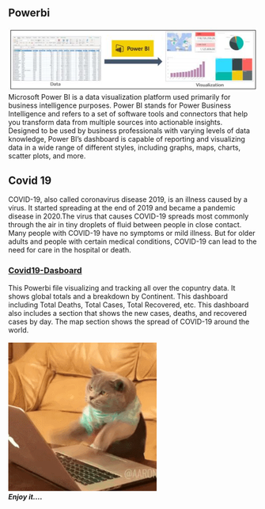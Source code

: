 ## Powerbi
![](power-BI.jpeg)
<br>
Microsoft Power BI is a data visualization platform used primarily for business intelligence purposes. Power BI stands for Power Business Intelligence and refers to a set of software tools and connectors that help you transform data from multiple sources into actionable insights.
<br>
Designed to be used by business professionals with varying levels of data knowledge, Power BI’s dashboard is capable of reporting and visualizing data in a wide range of different styles, including graphs, maps, charts, scatter plots, and more.
## Covid 19
COVID-19, also called coronavirus disease 2019, is an illness caused by a virus. It started spreading at the end of 2019 and became a pandemic disease in 2020.The virus that causes COVID-19 spreads most commonly through the air in tiny droplets of fluid between people in close contact. Many people with COVID-19 have no symptoms or mild illness. But for older adults and people with certain medical conditions, COVID-19 can lead to the need for care in the hospital or death.
### [Covid19-Dasboard](Covid19-Dashboard.pbit)
This Powerbi file visualizing and tracking all over the copuntry data. It shows global totals and a breakdown by Continent. This dashboard including Total Deaths, Total Cases, Total Recovered, etc. This dashboard also includes a section that shows the new cases, deaths, and recovered cases by day. The map section shows the spread of COVID-19 around the world.
<br>
<br>
![](2GU.gif)
<br>
***Enjoy it....***
